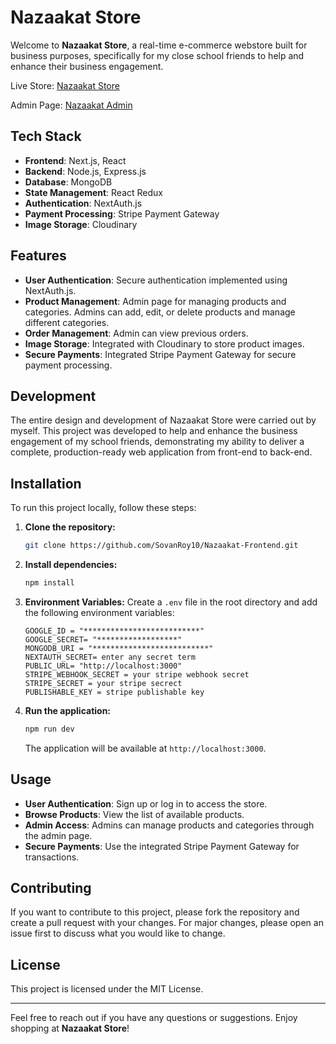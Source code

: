 # Nazaakat Store

Welcome to **Nazaakat Store**, a real-time e-commerce webstore built for business purposes, specifically for my close school friends to help and enhance their business engagement.

Live Store: [Nazaakat Store](https://nazaakat-store.vercel.app/)

Admin Page: [Nazaakat Admin](https://nazakaat-admin.vercel.app/)

## Tech Stack

- **Frontend**: Next.js, React
- **Backend**: Node.js, Express.js
- **Database**: MongoDB
- **State Management**: React Redux
- **Authentication**: NextAuth.js
- **Payment Processing**: Stripe Payment Gateway
- **Image Storage**: Cloudinary

## Features

- **User Authentication**: Secure authentication implemented using NextAuth.js.
- **Product Management**: Admin page for managing products and categories. Admins can add, edit, or delete products and manage different categories.
- **Order Management**: Admin can view previous orders.
- **Image Storage**: Integrated with Cloudinary to store product images.
- **Secure Payments**: Integrated Stripe Payment Gateway for secure payment processing.

## Development

The entire design and development of Nazaakat Store were carried out by myself. This project was developed to help and enhance the business engagement of my school friends, demonstrating my ability to deliver a complete, production-ready web application from front-end to back-end.

## Installation

To run this project locally, follow these steps:

1. **Clone the repository:**
   ```bash
   git clone https://github.com/SovanRoy10/Nazaakat-Frontend.git
   ```

2. **Install dependencies:**
   ```bash
   npm install
   ```

3. **Environment Variables:**
   Create a `.env` file in the root directory and add the following environment variables:
   ```env
   GOOGLE_ID = "**************************"
   GOOGLE_SECRET= "******************"
   MONGODB_URI = "**************************"
   NEXTAUTH_SECRET= enter any secret term
   PUBLIC_URL= "http://localhost:3000"
   STRIPE_WEBHOOK_SECRET = your stripe webhook secret
   STRIPE_SECRET = your stripe secrect
   PUBLISHABLE_KEY = stripe publishable key
   ```

4. **Run the application:**
   ```bash
   npm run dev
   ```

   The application will be available at `http://localhost:3000`.

## Usage

- **User Authentication**: Sign up or log in to access the store.
- **Browse Products**: View the list of available products.
- **Admin Access**: Admins can manage products and categories through the admin page.
- **Secure Payments**: Use the integrated Stripe Payment Gateway for transactions.

## Contributing

If you want to contribute to this project, please fork the repository and create a pull request with your changes. For major changes, please open an issue first to discuss what you would like to change.

## License

This project is licensed under the MIT License.

---

Feel free to reach out if you have any questions or suggestions. Enjoy shopping at **Nazaakat Store**!